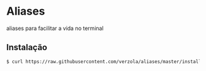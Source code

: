 # Aliases
aliases para facilitar a vida no terminal

## Instalação
```sh
$ curl https://raw.githubusercontent.com/verzola/aliases/master/install.sh | bash
```
